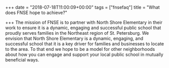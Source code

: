 +++
date = "2018-07-18T11:00:09+00:00"
tags = ["fnsefaq"]
title = "What does FNSE hope to achieve?"

+++
The mission of FNSE is to partner with North Shore Elementary in their work to ensure it is a dynamic, engaging and successful public school that proudly serves families in the Northeast region of St. Petersburg. We envision that North Shore Elementary is a dynamic, engaging, and successful school that it is a key driver for families and businesses to locate to the area. To that end we hope to be a model for other neighborhoods about how you can engage and support your local public school in mutually beneficial ways.
